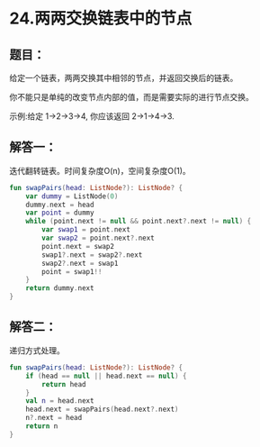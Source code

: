 # 24.两两交换链表中的节点

## 题目：

给定一个链表，两两交换其中相邻的节点，并返回交换后的链表。

你不能只是单纯的改变节点内部的值，而是需要实际的进行节点交换。

示例:给定 1->2->3->4, 你应该返回 2->1->4->3.

## 解答一：

迭代翻转链表。时间复杂度O(n)，空间复杂度O(1)。

```kotlin
fun swapPairs(head: ListNode?): ListNode? {
    var dummy = ListNode(0)
    dummy.next = head
    var point = dummy
    while (point.next != null && point.next?.next != null) {
        var swap1 = point.next
        var swap2 = point.next?.next
        point.next = swap2
        swap1?.next = swap2?.next
        swap2?.next = swap1
        point = swap1!!
    }
    return dummy.next
}
```

## 解答二：

递归方式处理。

```kotlin
fun swapPairs(head: ListNode?): ListNode? {
    if (head == null || head.next == null) {
        return head
    }
    val n = head.next
    head.next = swapPairs(head.next?.next)
    n?.next = head
    return n
}
```


